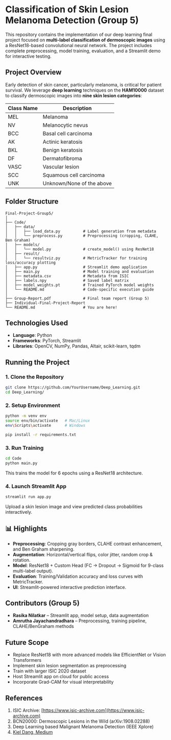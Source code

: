 
# Classification of Skin Lesion Melanoma Detection (Group 5)

This repository contains the implementation of our deep learning final project focused on **multi-label classification of dermoscopic images** using a ResNet18-based convolutional neural network. The project includes complete preprocessing, model training, evaluation, and a Streamlit demo for interactive testing.

## Project Overview

Early detection of skin cancer, particularly melanoma, is critical for patient survival. We leverage **deep learning** techniques on the **HAM10000** dataset to classify dermoscopic images into **nine skin lesion categories**:

| Class Name | Description                  |
|------------|------------------------------|
| MEL        | Melanoma                     |
| NV         | Melanocytic nevus            |
| BCC        | Basal cell carcinoma         |
| AK         | Actinic keratosis            |
| BKL        | Benign keratosis             |
| DF         | Dermatofibroma               |
| VASC       | Vascular lesion              |
| SCC        | Squamous cell carcinoma      |
| UNK        | Unknown/None of the above    |

## Folder Structure

```
Final-Project-Group5/
│
├── Code/
│   ├── data/
│   │   ├── load_data.py          # Label generation from metadata
│   │   └── preprocess.py         # Preprocessing (cropping, CLAHE, Ben Graham)
│   ├── models/
│   │   └── model.py              # create_model() using ResNet18
│   ├── result/
│   │   └── resultviz.py          # MetricTracker for training loss/accuracy plotting
│   ├── app.py                    # Streamlit demo application
│   ├── main.py                   # Model training and evaluation
│   ├── metadata.csv              # Metadata from ISIC
│   ├── labels.npy                # Saved label matrix
│   ├── model_weights.pt          # Trained PyTorch model weights
│   └── README.md                 # Code-specific execution guide
│
├── Group-Report.pdf              # Final team report (Group 5)
├── Individual-Final-Project-Report 
└── README.md                     # You are here!
```

## Technologies Used

- **Language**: Python
- **Frameworks**: PyTorch, Streamlit
- **Libraries**: OpenCV, NumPy, Pandas, Altair, scikit-learn, tqdm

## Running the Project

### 1. Clone the Repository

```bash
git clone https://github.com/YourUsername/Deep_Learning.git
cd Deep_Learning/
```

### 2. Setup Environment

```bash
python -m venv env
source env/bin/activate   # Mac/Linux
env\Scripts\activate      # Windows

pip install -r requirements.txt
```

### 3. Run Training

```bash
cd Code
python main.py
```

This trains the model for 6 epochs using a ResNet18 architecture.

### 4. Launch Streamlit App

```bash
streamlit run app.py
```

Upload a skin lesion image and view predicted class probabilities interactively.

## 📊 Highlights

- **Preprocessing**: Cropping gray borders, CLAHE contrast enhancement, and Ben Graham sharpening.
- **Augmentation**: Horizontal/vertical flips, color jitter, random crop & rotation.
- **Model**: ResNet18 + Custom Head (FC → Dropout → Sigmoid for 9-class multi-label output).
- **Evaluation**: Training/Validation accuracy and loss curves with MetricTracker.
- **UI**: Streamlit-powered interactive prediction interface.

## Contributors (Group 5)

- **Rasika Nilatkar** – Streamlit app, model setup, data augmentation  
- **Amrutha Jayachandradhara** – Preprocessing, training pipeline, CLAHE/BenGraham methods  

## Future Scope

- Replace ResNet18 with more advanced models like EfficientNet or Vision Transformers  
- Implement skin lesion segmentation as preprocessing  
- Train with larger ISIC 2020 dataset  
- Host Streamlit app on cloud for public access  
- Incorporate Grad-CAM for visual interpretability

## References

1. ISIC Archive: [https://www.isic-archive.com](https://www.isic-archive.com)
2. BCN20000: Dermoscopic Lesions in the Wild (arXiv:1908.02288)
3. Deep Learning based Malignant Melanoma Detection (IEEE Xplore)
4. [Kiel Dang, Medium](https://medium.com/@kiell.dang/deep-learning-skin-cancer)
